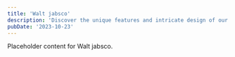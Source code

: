 ```yaml
---
title: 'Walt jabsco'
description: 'Discover the unique features and intricate design of our Walt jabsco. Perfect for various applications, this piece adds a touch of creativity and innovation to any setting.'
pubDate: '2023-10-23'
---
```


Placeholder content for Walt jabsco.